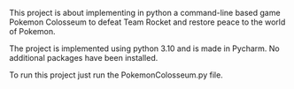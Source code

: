 This project is about implementing in python a command-line based
game Pokemon Colosseum to defeat Team Rocket and restore peace to the world of Pokemon.

The project is implemented using python 3.10 and is made in Pycharm.
No additional packages have been installed.

To run this project just run the PokemonColosseum.py file.